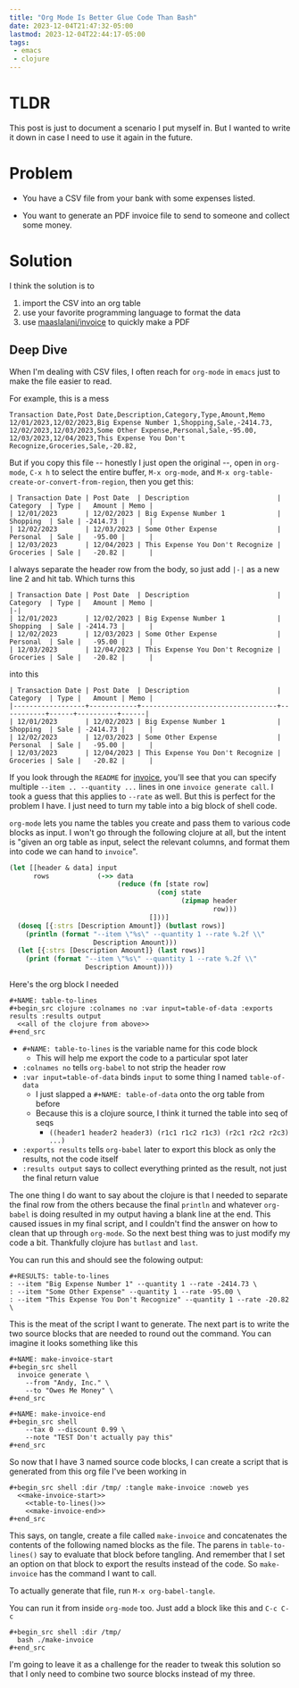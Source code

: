 ```yaml
---
title: "Org Mode Is Better Glue Code Than Bash"
date: 2023-12-04T21:47:32-05:00
lastmod: 2023-12-04T22:44:17-05:00
tags:
 - emacs
 - clojure
---
```


# TLDR
This post is just to document a scenario I put myself in. But I wanted to write it down in case I
need to use it again in the future.

# Problem
- You have a CSV file from your bank with some expenses listed.

- You want to generate an PDF invoice file to send to someone and collect some money.

# Solution

I think the solution is to
1. import the CSV into an org table
2. use your favorite programming language to format the data
3. use [maaslalani/invoice][1] to quickly make a PDF

## Deep Dive

When I'm dealing with CSV files, I often reach for `org-mode` in `emacs` just to make the file
easier to read.

For example, this is a mess

```csv
Transaction Date,Post Date,Description,Category,Type,Amount,Memo
12/01/2023,12/02/2023,Big Expense Number 1,Shopping,Sale,-2414.73,
12/02/2023,12/03/2023,Some Other Expense,Personal,Sale,-95.00,
12/03/2023,12/04/2023,This Expense You Don't Recognize,Groceries,Sale,-20.82,
```

But if you copy this file -- honestly I just open the original --, open in `org-mode`, `C-x h` to
select the entire buffer, `M-x org-mode`, and `M-x org-table-create-or-convert-from-region`, then
you get this:

```org-mode
| Transaction Date | Post Date  | Description                      | Category  | Type |   Amount | Memo |
| 12/01/2023       | 12/02/2023 | Big Expense Number 1             | Shopping  | Sale | -2414.73 |      |
| 12/02/2023       | 12/03/2023 | Some Other Expense               | Personal  | Sale |   -95.00 |      |
| 12/03/2023       | 12/04/2023 | This Expense You Don't Recognize | Groceries | Sale |   -20.82 |      |
```

I always separate the header row from the body, so just add `|-|` as a new line 2 and hit tab. Which
turns this

```org-mode
| Transaction Date | Post Date  | Description                      | Category  | Type |   Amount | Memo |
|-|
| 12/01/2023       | 12/02/2023 | Big Expense Number 1             | Shopping  | Sale | -2414.73 |      |
| 12/02/2023       | 12/03/2023 | Some Other Expense               | Personal  | Sale |   -95.00 |      |
| 12/03/2023       | 12/04/2023 | This Expense You Don't Recognize | Groceries | Sale |   -20.82 |      |
```

into this

```org-mode
| Transaction Date | Post Date  | Description                      | Category  | Type |   Amount | Memo |
|------------------+------------+----------------------------------+-----------+------+----------+------|
| 12/01/2023       | 12/02/2023 | Big Expense Number 1             | Shopping  | Sale | -2414.73 |      |
| 12/02/2023       | 12/03/2023 | Some Other Expense               | Personal  | Sale |   -95.00 |      |
| 12/03/2023       | 12/04/2023 | This Expense You Don't Recognize | Groceries | Sale |   -20.82 |      |
```

If you look through the `README` for [invoice][1], you'll see that you can specify multiple `--item
.. --quantity ...` lines in one `invoice generate call`. I took a guess that this applies to
`--rate` as well. But this is perfect for the problem I have. I just need to turn my table into a
big block of shell code.

`org-mode` lets you name the tables you create and pass them to various code blocks as input. I
won't go through the following clojure at all, but the intent is "given an org table as input,
select the relevant columns, and format them into code we can hand to `invoice`".

```clojure
(let [[header & data] input
      rows            (->> data
                           (reduce (fn [state row]
                                     (conj state
                                           (zipmap header
                                                   row)))
                                   []))]
  (doseq [{:strs [Description Amount]} (butlast rows)]
    (println (format "--item \"%s\" --quantity 1 --rate %.2f \\"
                     Description Amount)))
  (let [{:strs [Description Amount]} (last rows)]
    (print (format "--item \"%s\" --quantity 1 --rate %.2f \\"
                   Description Amount))))
```

Here's the org block I needed
```org-mode
#+NAME: table-to-lines
#+begin_src clojure :colnames no :var input=table-of-data :exports results :results output
  <<all of the clojure from above>>
#+end_src
```
- `#+NAME: table-to-lines` is the variable name for this code block
  - This will help me export the code to a particular spot later
- `:colnames no` tells `org-babel` to not strip the header row
- `:var input=table-of-data` binds `input` to some thing I named `table-of-data`
  - I just slapped a `#+NAME: table-of-data` onto the org table from before
  - Because this is a clojure source, I think it turned the table into seq of seqs
    - `((header1 header2 header3) (r1c1 r1c2 r1c3) (r2c1 r2c2 r2c3) ...)`
- `:exports results` tells `org-babel` later to export this block as only the results, not the code
  itself
- `:results output` says to collect everything printed as the result, not just the final return
  value

The one thing I do want to say about the clojure is that I needed to separate the final row from the
others because the final `println` and whatever `org-babel` is doing resulted in my output having a
blank line at the end. This caused issues in my final script, and I couldn't find the answer on how
to clean that up through `org-mode`. So the next best thing was to just modify my code a bit.
Thankfully clojure has `butlast` and `last`.

You can run this and should see the folowing output:

```org-mode
#+RESULTS: table-to-lines
: --item "Big Expense Number 1" --quantity 1 --rate -2414.73 \
: --item "Some Other Expense" --quantity 1 --rate -95.00 \
: --item "This Expense You Don't Recognize" --quantity 1 --rate -20.82 \
```

This is the meat of the script I want to generate. The next part is to write the two source blocks
that are needed to round out the command. You can imagine it looks something like this

```org-mode
#+NAME: make-invoice-start
#+begin_src shell
  invoice generate \
    --from "Andy, Inc." \
    --to "Owes Me Money" \
#+end_src

#+NAME: make-invoice-end
#+begin_src shell
    --tax 0 --discount 0.99 \
    --note "TEST Don't actually pay this"
#+end_src
```

So now that I have 3 named source code blocks, I can create a script that is generated from this org
file I've been working in

```org-mode
#+begin_src shell :dir /tmp/ :tangle make-invoice :noweb yes
  <<make-invoice-start>>
    <<table-to-lines()>>
    <<make-invoice-end>>
#+end_src
```

This says, on tangle, create a file called `make-invoice` and concatenates the contents of the
following named blocks as the file. The parens in `table-to-lines()` say to evaluate that block
before tangling. And remember that I set an option on that block to export the results instead of
the code. So `make-invoice` has the command I want to call.

To actually generate that file, run `M-x org-babel-tangle`.

You can run it from inside `org-mode` too. Just add a block like this and `C-c C-c`
```org-mode
#+begin_src shell :dir /tmp/
  bash ./make-invoice
#+end_src
```

I'm going to leave it as a challenge for the reader to tweak this solution so that I only need to
combine two source blocks instead of my three.

[1]: https://github.com/maaslalani/invoice/tree/0fb2e9d84385c6393ca6925bc6d25a89555b0b2d
